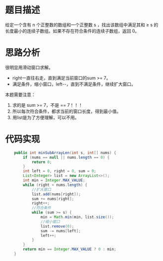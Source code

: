 # 题目描述
给定一个含有 n 个正整数的数组和一个正整数 s ，找出该数组中满足其和 ≥ s 的长度最小的连续子数组。如果不存在符合条件的连续子数组，返回 0。

# 思路分析

很明显用滑动窗口求解。
- right一直往右走，直到满足当前窗口的sum >= 7。
- 满足条件，缩小窗口，left--，直到不满足条件，继续扩大窗口。

本题需要注意：
1. 求的是 sum >= 7，不是 == 7！！！
2. 所以每次符合条件，都求当前的窗口长度，得到最小值。
3. 用list是为了方便理解，可以不用。


# 代码实现
```java
    public int minSubArrayLen(int s, int[] nums) {
        if (nums == null || nums.length == 0) {
            return 0;
        }
        int left = 0, right = 0, sum = 0;
        List<Integer> list = new ArrayList<>();
        int min = Integer.MAX_VALUE;
        while (right < nums.length) {
            //扩大窗口
            list.add(nums[right]);
            sum += nums[right];
            right++;
            //符合条件
            while (sum >= s) {
                min = Math.min(min, list.size());
                //缩小窗口
                list.remove(0);
                sum -= nums[left];
                left++;
            }
        }
        return min == Integer.MAX_VALUE ? 0 : min;
    }


```